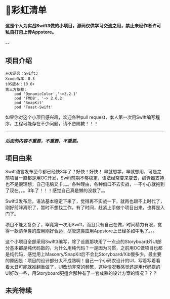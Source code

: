 # 🌈彩虹清单  


#### 这是个人为实战Swift3做的小项目，源码仅供学习交流之用，禁止未经作者许可私自打包上传Appstore。
--
## 项目介绍
	开发语言：Swift3  
	Xcode版本：8.3  
	iOS版本：10.0+  
	第三方依赖:  
		pod 'DynamicColor','~>3.2.1'  
		pod 'FMDB', '~> 2.6.2'  
		pod 'SnapKit'  
		pod 'Toast-Swift'




如果你对这个小项目感兴趣，欢迎各种pull request，本人第一次用Swift编写程序，工程可能存在不少问题，请不吝赐教！！！

---
##### 后面的内容不重要，不重要，不重要。

## 项目由来

Swift语言发布至今都已经快3年了？好快！好快！
早就想学，早就想用，可是之前项目一直都是用OC开发，Swift前期不够稳定，语法经常变来变去，编译器支持也不是很理想，自己电脑又卡。。。各种理由，各种借口不去实战，一不小心就拖到了现在。。。3年了！！！感觉自己真是懒的没救了。。

Swift3发布后，语法基本稳定下来了，觉得再不实战一下，就再也跟不上时代了，刚好前阵离职了，暂时不想找工作，有了时间，赶紧上手做个项目出来，也算是入门了。

项目不能太复杂了，毕竟第一次用Swift，而且只有自己在做，时间精力有限，觉得一款清单类的应用刚好合适，尽管这类应用Appstore上已经多如牛毛了。。。

这个小项目全部采用Swift3编写，除了设置那块用了一点点的Storyboard外UI部分基本都是纯代码敲的，为什么用纯代码？一是因为习惯，之前用OC做项目也都是纯代码，感觉用上Masonry/SnapKit后不会比Storyboard/Xib慢多少。最主要的原因是：项目的设计部分太不成熟啊！自己一个小码农设计的UI，写着写着看着太丑可能就推翻重做了，UI改动非常的频繁，这种情况我感觉还是用代码搭的UI好改一些，用Storyboard更适合那种有了一套成熟的设计方案的情况？？？



## 未完待续







